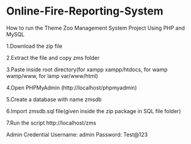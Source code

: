 # Online-Fire-Reporting-System
How to run the Theme Zoo Management System Project Using PHP and MySQL

1.Download the zip file

2.Extract the file and copy zms folder

3.Paste inside root directory(for xampp xampp/htdocs, for wamp wamp/www, for lamp var/www/html)

4.Open PHPMyAdmin (http://localhost/phpmyadmin)

5.Create a database with name zmsdb

6.Import zmsdb.sql file(given inside the zip package in SQL file folder)

7.Run the script http://localhost/zms

Admin Credential
Username: admin
Password: Test@123
